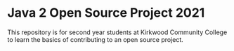 # Java 2 Open Source Project 2021

This repository is for second year students at Kirkwood Community College to learn the basics of contributing to an open source project.